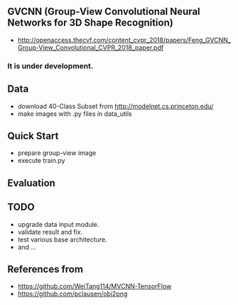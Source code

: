 ## GVCNN (Group-View Convolutional Neural Networks for 3D Shape Recognition)
- http://openaccess.thecvf.com/content_cvpr_2018/papers/Feng_GVCNN_Group-View_Convolutional_CVPR_2018_paper.pdf


### It is under development.

## Data
- download 40-Class Subset from http://modelnet.cs.princeton.edu/
- make images with .py files in data_utils

## Quick Start
- prepare group-view image
- execute train.py

## Evaluation

## TODO
- upgrade data input module.
- validate result and fix.
- test various base architecture.
- and ...

## References from
- https://github.com/WeiTang114/MVCNN-TensorFlow
- https://github.com/pclausen/obj2png

